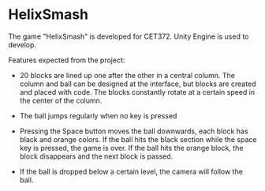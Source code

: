# HelixSmash

The game "HelixSmash" is developed for CET372. Unity Engine is used to develop.

Features expected from the project:

- 20 blocks are lined up one after the other in a central column. The column and ball can be designed at the interface, but blocks are created and placed with code. The blocks constantly rotate at a certain speed in the center of the column.

- The ball jumps regularly when no key is pressed

- Pressing the Space button moves the ball downwards, each block has black and orange colors. If the ball hits the black section while the space key is pressed, the game is over. If the ball hits the orange block, the block disappears and the next block is passed.

- If the ball is dropped below a certain level, the camera will follow the ball.

